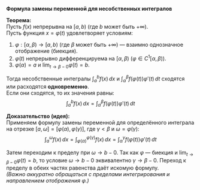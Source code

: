 **Формула замены переменной для несобственных интегралов**

**Теорема:**  
Пусть $f(x)$ непрерывна на $[a, b)$ (где $b$ может быть $+\infty$).  
Пусть функция $x = \varphi(t)$ удовлетворяет условиям:

1. $\varphi: [\alpha, \beta) \to [a, b)$ (где $\beta$ может быть $+\infty$) — взаимно однозначное отображение (биекция).
2. $\varphi(t)$ непрерывно дифференцируема на $[\alpha, \beta)$ ($\varphi \in C^1[\alpha, \beta)$).
3. $\varphi(\alpha) = a$ и $\lim_{t \to \beta{-}0} \varphi(t) = b$.

Тогда несобственные интегралы $\int_a^b f(x) \, dx$ и $\int_\alpha^\beta f(\varphi(t)) \varphi'(t) \, dt$ сходятся или расходятся **одновременно**.  
Если они сходятся, то их значения равны:  
$$
\int_a^b f(x) \, dx = \int_\alpha^\beta f(\varphi(t)) \varphi'(t) \, dt
$$

**Доказательство (идея):**  
Применяем формулу замены переменной для определённого интеграла на отрезке $[a, \omega] = [\varphi(\alpha), \varphi(\gamma)]$, где $\gamma < \beta$ и $\omega = \varphi(\gamma)$:  
$$
\int_a^\omega f(x) \, dx = \int_{\varphi(\alpha)}^{\varphi(\gamma)} f(x) \, dx = \int_\alpha^\gamma f(\varphi(t)) \varphi'(t) \, dt
$$

Затем переходим к пределу при $\omega \to b{-}0$. Так как $\varphi$ — биекция и $\lim_{t \to \beta{-}0} \varphi(t) = b$, то условие $\omega \to b{-}0$ эквивалентно $\gamma \to \beta{-}0$. Переход к пределу в обеих частях равенства даёт искомую формулу.  
*(Важно аккуратно обращаться с пределами интегрирования и направлением отображения $\varphi$.)*
